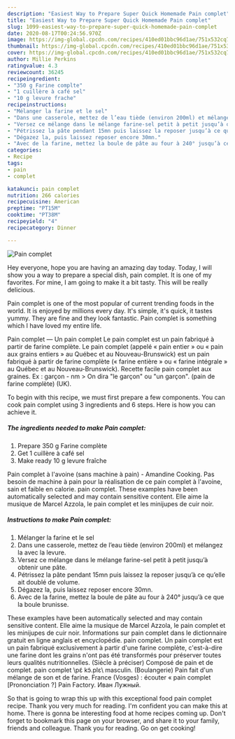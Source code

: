 ```yaml
---
description: "Easiest Way to Prepare Super Quick Homemade Pain complet"
title: "Easiest Way to Prepare Super Quick Homemade Pain complet"
slug: 1099-easiest-way-to-prepare-super-quick-homemade-pain-complet
date: 2020-08-17T00:24:56.970Z
image: https://img-global.cpcdn.com/recipes/410ed01bbc96d1ae/751x532cq70/pain-complet-photo-principale-de-la-recette.jpg
thumbnail: https://img-global.cpcdn.com/recipes/410ed01bbc96d1ae/751x532cq70/pain-complet-photo-principale-de-la-recette.jpg
cover: https://img-global.cpcdn.com/recipes/410ed01bbc96d1ae/751x532cq70/pain-complet-photo-principale-de-la-recette.jpg
author: Millie Perkins
ratingvalue: 4.3
reviewcount: 36245
recipeingredient:
- "350 g Farine complte"
- "1 cuillère à café sel"
- "10 g levure frache"
recipeinstructions:
- "Mélanger la farine et le sel"
- "Dans une casserole, mettez de l’eau tiède (environ 200ml) et mélangez la avec la levure."
- "Versez ce mélange dans le mélange farine-sel petit à petit jusqu’à obtenir une pâte."
- "Pétrissez la pâte pendant 15mn puis laissez la reposer jusqu’à ce qu’elle ait doublé de volume."
- "Dégazez la, puis laissez reposer encore 30mn."
- "Avec de la farine, mettez la boule de pâte au four à 240° jusqu’à ce que la boule brunisse."
categories:
- Recipe
tags:
- pain
- complet

katakunci: pain complet 
nutrition: 266 calories
recipecuisine: American
preptime: "PT15M"
cooktime: "PT38M"
recipeyield: "4"
recipecategory: Dinner

---
```



![Pain complet](https://img-global.cpcdn.com/recipes/410ed01bbc96d1ae/751x532cq70/pain-complet-photo-principale-de-la-recette.jpg)

Hey everyone, hope you are having an amazing day today. Today, I will show you a way to prepare a special dish, pain complet. It is one of my favorites. For mine, I am going to make it a bit tasty. This will be really delicious.

Pain complet is one of the most popular of current trending foods in the world. It is enjoyed by millions every day. It's simple, it's quick, it tastes yummy. They are fine and they look fantastic. Pain complet is something which I have loved my entire life.

Pain complet — Un pain complet Le pain complet est un pain fabriqué à partir de farine complète. Le pain complet (appelé « pain entier » ou « pain aux grains entiers » au Québec et au Nouveau-Brunswick) est un pain fabriqué à partir de farine complète (« farine entière » ou « farine intégrale » au Québec et au Nouveau-Brunswick). Recette facile pain complet aux graines. Ex : garçon - nm &gt; On dira &#34;le garçon&#34; ou &#34;un garçon&#34;. (pain de farine complète) (UK).


To begin with this recipe, we must first prepare a few components. You can cook pain complet using 3 ingredients and 6 steps. Here is how you can achieve it.

<!--inarticleads1-->

##### The ingredients needed to make Pain complet:

1. Prepare 350 g Farine complète
1. Get 1 cuillère à café sel
1. Make ready 10 g levure fraîche


Pain complet à l&#39;avoine (sans machine à pain) - Amandine Cooking. Pas besoin de machine à pain pour la réalisation de ce pain complet à l&#39;avoine, sain et faible en calorie. pain complet. These examples have been automatically selected and may contain sensitive content. Elle aime la musique de Marcel Azzola, le pain complet et les minijupes de cuir noir. 

<!--inarticleads2-->

##### Instructions to make Pain complet:

1. Mélanger la farine et le sel
1. Dans une casserole, mettez de l’eau tiède (environ 200ml) et mélangez la avec la levure.
1. Versez ce mélange dans le mélange farine-sel petit à petit jusqu’à obtenir une pâte.
1. Pétrissez la pâte pendant 15mn puis laissez la reposer jusqu’à ce qu’elle ait doublé de volume.
1. Dégazez la, puis laissez reposer encore 30mn.
1. Avec de la farine, mettez la boule de pâte au four à 240° jusqu’à ce que la boule brunisse.


These examples have been automatically selected and may contain sensitive content. Elle aime la musique de Marcel Azzola, le pain complet et les minijupes de cuir noir. Informations sur pain complet dans le dictionnaire gratuit en ligne anglais et encyclopédie. pain complet. Un pain complet est un pain fabriqué exclusivement à partir d&#39;une farine complète, c&#39;est-à-dire une farine dont les grains n&#39;ont pas été transformés pour préserver toutes leurs qualités nutritionnelles. (Siècle à préciser) Composé de pain et de complet. pain complet \pɛ̃ kɔ̃.plɛ\ masculin. (Boulangerie) Pain fait d&#39;un mélange de son et de farine. France (Vosges) : écouter « pain complet [Prononciation ?] Pain Factory. Иван Лужный. 

So that is going to wrap this up with this exceptional food pain complet recipe. Thank you very much for reading. I'm confident you can make this at home. There is gonna be interesting food at home recipes coming up. Don't forget to bookmark this page on your browser, and share it to your family, friends and colleague. Thank you for reading. Go on get cooking!
